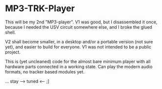 # MP3-TRK-Player

This will be my 2nd "MP3-player". V1 was good, but I disassembled it once, 
because I needed the USV circuit somewhere else, and I broke the glued shell.

V2 shall become smaller, in a desktop and/or a portable version (not sure yet), 
and easier to build for everyone. V1 was not intended to be a public project.

This is (yet uncleaned) code for the almost bare minimum player with all hardware parts connected
in a working state. Can play the modern audio formats, no tracker based modules yet.

... stay --> tuned <-- ;]
